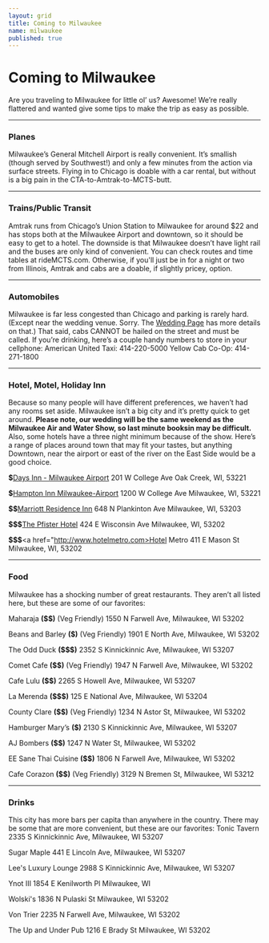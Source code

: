 ```yaml
---
layout: grid
title: Coming to Milwaukee
name: milwaukee
published: true
---
```


# Coming to Milwaukee

Are you traveling to Milwaukee for little ol’ us? Awesome! We’re really flattered and wanted give some tips to make the trip as easy as possible.

---

### Planes

Milwaukee’s General Mitchell Airport is really convenient. It’s smallish (though served by Southwest!) and only a few minutes from the action via surface streets. Flying in to Chicago is doable with a car rental, but without is a big pain in the CTA-to-Amtrak-to-MCTS-butt.

---

### Trains/Public Transit

Amtrak runs from Chicago’s Union Station to Milwaukee for around $22 and has stops both at the Milwaukee Airport and downtown, so it should be easy to get to a hotel. The downside is that Milwaukee doesn’t have light rail and the buses are only kind of convenient. You can check routes and time tables at rideMCTS.com. Otherwise, if you'll just be in for a night or two from Illinois, Amtrak and cabs are a doable, if slightly pricey, option.

---

### Automobiles

Milwaukee is far less congested than Chicago and parking is rarely hard. (Except near the wedding venue. Sorry. The <a href="/wedding/">Wedding Page</a> has more details on that.) That said, cabs CANNOT be hailed on the street and must be called. If you’re drinking, here’s a couple handy numbers to store in your cellphone:
American United Taxi: 414-220-5000
Yellow Cab Co-Op: 414-271-1800

---

### Hotel, Motel, Holiday Inn

Because so many people will have different preferences, we haven’t had any rooms set aside. Milwaukee isn’t a big city and it’s pretty quick to get around. <strong>Please note, our wedding will be the same weekend as the Milwaukee Air and Water Show, so last minute booksin may be difficult.</strong> Also, some hotels have a three night minimum because of the show. Here’s a range of places around town that may fit your tastes, but anything Downtown, near the airport or east of the river on the East Side would be a good choice. 

<strong>$</strong><a href="http://www.daysinn.com/hotels/wisconsin/oak-creek/days-inn-oak-creek-milwaukee-airport/hotel-overview">Days Inn - Milwaukee Airport</a> 
201 W College Ave Oak Creek, WI, 53221

<strong>$</strong><a href="http://hamptoninn3.hilton.com/en/hotels/wisconsin/hampton-inn-milwaukee-airport-MKEAPHX/index.html">Hampton Inn Milwaukee-Airport</a>
1200 W College Ave Milwaukee, WI, 53221

<strong>$$</strong><a href="http://www.marriott.com/hotels/travel/mkeri-residence-inn-milwaukee-downtown/">Marriott Residence Inn</a>
648 N Plankinton Ave Milwaukee, WI, 53203

<strong>$$$</strong><a href="http://www.thepfisterhotel.com">The Pfister Hotel</a>
424 E Wisconsin Ave Milwaukee, WI, 53202

<strong>$$$</strong><a href="http://www.hotelmetro.com>Hotel Metro</a>
411 E Mason St Milwaukee, WI, 53202

---

### Food

Milwaukee has a shocking number of great restaurants. They aren’t all listed here, but these are some of our favorites:

Maharaja <strong>($$)</strong> (Veg Friendly)
1550 N Farwell Ave, Milwaukee, WI 53202

Beans and Barley <strong>($)</strong> (Veg Friendly)
1901 E North Ave, Milwaukee, WI 53202

The Odd Duck <strong>($$$)</strong>
2352 S Kinnickinnic Ave, Milwaukee, WI 53207

Comet Cafe <strong>($$)</strong> (Veg Friendly)
1947 N Farwell Ave, Milwaukee, WI 53202

Cafe Lulu <strong>($$)</strong>
2265 S Howell Ave, Milwaukee, WI 53207

La Merenda <strong>($$$)</strong>
125 E National Ave, Milwaukee, WI 53204

County Clare <strong>($$)</strong> (Veg Friendly)
1234 N Astor St, Milwaukee, WI 53202

Hamburger Mary’s <strong>($)</strong>
2130 S Kinnickinnic Ave, Milwaukee, WI 53207

AJ Bombers <strong>($$)</strong>
1247 N Water St, Milwaukee, WI 53202

EE Sane Thai Cuisine <strong>($$)</strong>
1806 N Farwell Ave, Milwaukee, WI 53202

Cafe Corazon <strong>($$)</strong> (Veg Friendly)
3129 N Bremen St, Milwaukee, WI 53212

<list and google map>

---

### Drinks

This city has more bars per capita than anywhere in the country. There may be some that are more convenient, but these are our favorites:
Tonic Tavern
2335 S Kinnickinnic Ave, Milwaukee, WI 53207

Sugar Maple
441 E Lincoln Ave, Milwaukee, WI 53207

Lee's Luxury Lounge
2988 S Kinnickinnic Ave, Milwaukee, WI 53207

Ynot III
1854 E Kenilworth Pl Milwaukee, WI

Wolski's 
1836 N Pulaski St Milwaukee, WI 53202

Von Trier
2235 N Farwell Ave, Milwaukee, WI 53202

The Up and Under Pub
1216 E Brady St Milwaukee, WI 53202

<list and google map>